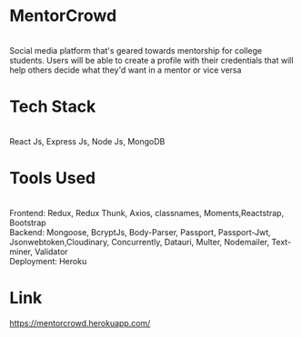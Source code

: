 # MentorCrowd
<br/>
Social media platform that's geared towards mentorship for college students. Users will be able to create a profile with their credentials that will help others decide what they'd want in a mentor or vice versa

# Tech Stack
<br/>
React Js, Express Js, Node Js, MongoDB

# Tools Used
<br/>
Frontend: Redux, Redux Thunk, Axios, classnames, Moments,Reactstrap, Bootstrap
<br/>
Backend: Mongoose, BcryptJs, Body-Parser, Passport, Passport-Jwt, Jsonwebtoken,Cloudinary, Concurrently, Datauri, Multer, Nodemailer, Text-miner, Validator
<br/>
Deployment: Heroku

# Link
https://mentorcrowd.herokuapp.com/
